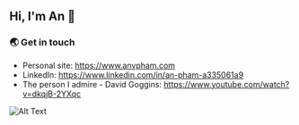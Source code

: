## Hi, I'm An :wave:

### :earth_asia: Get in touch
- Personal site: https://www.anvpham.com
- LinkedIn: https://www.linkedin.com/in/an-pham-a335061a9
- The person I admire - David Goggins: https://www.youtube.com/watch?v=dkqjB-2YXqc

![Alt Text](https://media1.tenor.com/images/6ce3483b37bbffc1b923a161c5d84b9a/tenor.gif?itemid=16058965)
